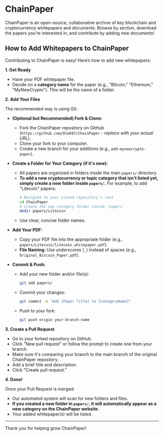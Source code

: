 # ChainPaper
ChainPaper is an open-source, collaborative archive of key blockchain and cryptocurrency whitepapers and documents. Browse by section, download the papers you're interested in, and contribute by adding new documents!

## How to Add Whitepapers to ChainPaper

Contributing to ChainPaper is easy! Here’s how to add new whitepapers:

**1. Get Ready**

* Have your PDF whitepaper file.
* Decide on a **category name** for the paper (e.g., "Bitcoin," "Ethereum," "MyNewCrypto"). This will be the name of a folder.

**2. Add Your Files**

The recommended way is using Git:

* **(Optional but Recommended) Fork & Clone:**
    * Fork the ChainPaper repository on GitHub (`https://github.com/Olek97/ChainPaper` - *replace with your actual URL*).
    * Clone your fork to your computer.
    * Create a new branch for your additions (e.g., `add-mynewcrypto-paper`).

* **Create a Folder for Your Category (if it's new):**
    * All papers are organized in folders inside the main `papers/` directory.
    * **To add a new cryptocurrency or topic category that isn't listed yet, simply create a new folder inside `papers/`.** For example, to add "Litecoin" papers:
        ```bash
        # Navigate to your cloned repository's root
        cd ChainPaper 
        # Create the new category folder inside 'papers'
        mkdir papers/Litecoin 
        ```
    * Use clear, concise folder names.

* **Add Your PDF:**
    * Copy your PDF file into the appropriate folder (e.g., `papers/Litecoin/litecoin_whitepaper.pdf`).
    * **File Naming:** Use underscores (`_`) instead of spaces (e.g., `Original_Bitcoin_Paper.pdf`).

* **Commit & Push:**
    * Add your new folder and/or file(s):
        ```bash
        git add papers/
        ```
    * Commit your changes:
        ```bash
        git commit -m "Add [Paper Title] to [CategoryName]"
        ```
    * Push to your fork:
        ```bash
        git push origin your-branch-name
        ```

**3. Create a Pull Request**

* Go to your forked repository on GitHub.
* Click "New pull request" or follow the prompt to create one from your branch.
* Make sure it's comparing your branch to the main branch of the original ChainPaper repository.
* Add a brief title and description.
* Click "Create pull request."

**4. Done!**

Once your Pull Request is merged:

* Our automated system will scan for new folders and files.
* **If you created a new folder in `papers/`, it will automatically appear as a new category on the ChainPaper website.**
* Your added whitepaper(s) will be listed.

---

Thank you for helping grow ChainPaper!
